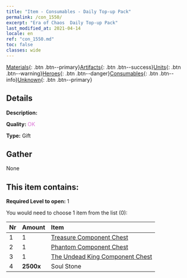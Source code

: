 ```yaml
---
title: "Item - Consumables - Daily Top-up Pack"
permalink: /con_1550/
excerpt: "Era of Chaos  Daily Top-up Pack"
last_modified_at: 2021-04-14
locale: en
ref: "con_1550.md"
toc: false
classes: wide
---
```

 [Materials](/Items/){: .btn .btn--primary}[Artifacts](/Items/Artifacts/){: .btn .btn--success}[Units](/Items/Units/){: .btn .btn--warning}[Heroes](/Items/Heroes/){: .btn .btn--danger}[Consumables](/Items/Consumables/){: .btn .btn--info}[Unknown](/Items/Unknown/){: .btn .btn--primary}

## Details
 **Description:** 

 **Quality:** <span style="color: #DA70D6">OK</span>

 **Type:** Gift

## Gather

  None

## This item contains:

 **Required Level to open:** 1

 You would need to choose 1 item from the list (0):

  | Nr | Amount |     Item    |
  |:---|:-------|:------------|
  | 1 | 1 | [Treasure Component Chest](/Items/con_1383/) | 
  | 2 | 1 | [Phantom Component Chest](/Items/con_1339/) | 
  | 3 | 1 | [The Undead King Component Chest](/Items/con_1340/) | 
  | 4 |  **2500x** | Soul Stone  |  | 
